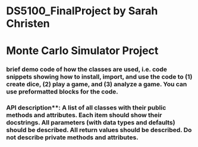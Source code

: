 # DS5100_FinalProject by Sarah Christen
# Monte Carlo Simulator Project

### brief demo code of how the classes are used, i.e. code snippets showing how to install, import, and use the code to (1) create dice, (2) play a game, and (3) analyze a game. You can use preformatted blocks for the code.

### API description**: A list of all classes with their public methods and attributes. Each item should show their docstrings. All parameters (with data types and defaults) should be described. All return values should be described. Do not describe private methods and attributes.